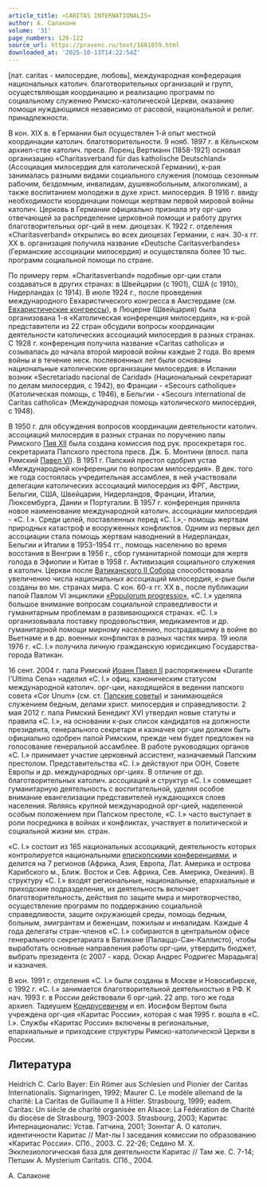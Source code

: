 ```yaml
---
article_title: «CARITAS INTERNATIONALIS»
author: А. Салаконе
volume: '31'
page_numbers: 120-122
source_url: https://pravenc.ru/text/1681059.html
downloaded_at: '2025-10-13T14:22:54Z'
---
```


[лат. caritas - милосердие, любовь], международная конфедерация национальных католич. благотворительных организаций и групп, осуществляющая координацию и реализацию программ по социальному служению Римско-католической Церкви, оказанию помощи нуждающимся независимо от расовой, национальной и религ. принадлежности.

В кон. XIX в. в Германии был осуществлен 1-й опыт местной координации католич. благотворительности. 9 нояб. 1897 г. в Кёльнском архиеп-стве католич. пресв. Лоренц Вертманн (1858-1921) основал организацию «Charitasverband für das katholische Deutschland» (Ассоциация милосердия для католической Германии), к-рая занималась разными видами социального служения (помощь сезонным рабочим, бездомным, инвалидам, душевнобольным, алкоголикам), а также воспитанием молодежи в духе христ. милосердия. В 1916 г. ввиду необходимости координации помощи жертвам первой мировой войны католич. Церковь в Германии официально признала эту орг-цию отвечающей за распределение церковной помощи и работу других благотворительных орг-ций в нем. диоцезах. К 1922 г. отделения «Charitasverband» открылись во всех диоцезах Германии, с нач. 30-х гг. ХХ в. организация получила название «Deutsche Caritasverbandes» (Германские ассоциации милосердия) и осуществляла более 10 тыс. программ социальной помощи по стране.

По примеру герм. «Charitasverband» подобные орг-ции стали создаваться в других странах: в Швейцарии (с 1901), США (с 1910), Нидерландах (с 1914). В июле 1924 г., после проведения международного Евхаристического конгресса в Амстердаме (см. [Евхаристические конгрессы](<https://pravenc.ru/text/Евхаристические конгрессы.html>)), в Люцерне (Швейцария) была организована 1-я «Католическая конференция милосердия», на к-рой представители из 22 стран обсудили вопросы координации деятельности католических ассоциаций милосердия в разных странах. С 1928 г. конференция получила название «Caritas сatholica» и созывалась до начала второй мировой войны каждые 2 года. Во время войны и в течение неск. послевоенных лет были основаны национальные католические организации милосердия: в Испании возник «Secretariado nacional de Caridad» (Национальный секретариат по делам милосердия, с 1942), во Франции - «Secours сatholique» (Католическая помощь, с 1946), в Бельгии - «Secours international de Caritas сatholica» (Международная помощь католического милосердия, с 1948).

В 1950 г. для обсуждения вопросов координации деятельности католич. ассоциаций милосердия в разных странах по поручению папы Римского [Пия XII](<https://pravenc.ru/text/Пий XII.html>) была создана комиссия под рук. просекретаря гос. секретариата Папского престола пресв. Дж. Б. Монтини (впосл. папа Римский [Павел VI](<https://pravenc.ru/text/Павел VI.html>)). В 1951 г. Папский престол одобрил устав «Международной конференции по вопросам милосердия». В дек. того же года состоялась учредительная ассамблея, в ней участвовали делегации католических ассоциаций милосердия из ФРГ, Австрии, Бельгии, США, Швейцарии, Нидерландов, Франции, Италии, Люксембурга, Дании и Португалии. В 1957 г. конференция приняла новое наименование международной католич. ассоциации милосердия - «C. I.». Среди целей, поставленных перед «C. I.»,- помощь жертвам природных катастроф и вооруженных конфликтов. Одним из первых дел ассоциации стала помощь жертвам наводнений в Нидерландах, Бельгии и Италии в 1953-1954 гг., помощь населению во время восстания в Венгрии в 1956 г., сбор гуманитарной помощи для жертв голода в Эфиопии и Китае в 1958 г. Активизация социального служения в католич. Церкви после [Ватиканского II Собора](<https://pravenc.ru/text/Ватиканский II Собор.html>) способствовала увеличению числа национальных ассоциаций милосердия, к-рые были созданы во мн. странах мира. С кон. 60-х гг. XX в., после публикации папой Павлом VI энциклики [«Populorum progressio»](<https://pravenc.ru/text/ Populorum progressio .html>), «C. I.» уделяла большое внимание вопросам социальной справедливости и гуманитарным проблемам в развивающихся странах. «C. I.» организовывала поставку продовольствия, медикаментов и др. гуманитарной помощи мирному населению, пострадавшему в войне во Вьетнаме и в др. военных конфликтах в разных частях мира. 19 июля 1976 г. «C. I.» получила личную гражданскую юрисдикцию Государства-города Ватикан.

16 сент. 2004 г. папа Римский [Иоанн Павел II](<https://pravenc.ru/text/Иоанн Павел II.html>) распоряжением «Durante l'Ultima Cena» наделил «C. I.» офиц. каноническим статусом международной католич. орг-ции, находящейся в ведении папского совета «Cor Unum» (см. ст. [Папские советы](<https://pravenc.ru/text/Папские советы.html>)) и занимающейся служением бедным, делами христ. милосердия и справедливости. 2 мая 2012 г. папа Римский Бенедикт XVI утвердил новые статуты и правила «C. I.», на основании к-рых список кандидатов на должности президента, генерального секретаря и казначея орг-ции должен быть официально одобрен папой Римским, прежде чем будет предложен на голосование генеральной ассамблее. В работе руководящих органов «C. I.» принимает участие церковный ассистент, назначаемый Папским престолом. Представительства «C. I.» действуют при ООН, Совете Европы и др. международных орг-циях. В отличие от др. благотворительных католич. ассоциаций и структур «C. I.» совмещает гуманитарную деятельность с воспитательной, уделяя особое внимание евангелизации представителей нуждающихся слоев населения. Являясь крупной международной орг-цией, наделенной особым положением при Папском престоле, «C. I.» часто выступает в роли посредника в войнах и конфликтах, участвует в политической и социальной жизни мн. стран.

«C. I.» состоит из 165 национальных ассоциаций, деятельность которых контролируется национальными [епископскими конференциями](<https://pravenc.ru/text/епископскими конференциями.html>), и делится на 7 регионов (Африка, Азия, Европа, Лат. Америка и острова Карибского м., Ближ. Восток и Сев. Африка, Сев. Америка, Океания). В структуру «C. I.» входят региональные, национальные, епархиальные и приходские подразделения, их деятельность включает благотворительность, действия по защите мира и миротворчество, осуществление программ по поддержанию социальной справедливости, защите окружающей среды, помощь бедным, больным, эмигрантам и беженцам, пожилым и инвалидам. Каждые 4 года делегаты стран-членов «C. I.» собираются в центральном офисе генерального секретариата в Ватикане (Палаццо-Сан-Каллисто), чтобы выработать основные направления работы орг-ции, утвердить бюджет, выбрать президента (с 2007 - кард. Оскар Андрес Родригес Марадьяга) и казначея.

В кон. 1991 г. отделения «C. I.» были созданы в Москве и Новосибирске, с 1992 г. «C. I.» занимается благотворительной деятельностью в РФ. К нач. 1993 г. в России действовали 6 орг-ций. 22 апр. того же года архиеп. Тадеушем [Кондрусевичем](https://pravenc.ru/text/Кондрусевичем.html) и еп. Иосифом Вертом была учреждена орг-ция «Каритас России», которая с мая 1995 г. вошла в «C. I.». Службы «Каритас России» включены в региональные, епархиальные и приходские структуры Римско-католической Церкви в России.

## Литература

Heidrich C. Carlo Bayer: Ein Römer aus Schlesien und Pionier der Caritas Internationalis. Sigmaringen, 1992; Maurer C. Le modèle allemand de la charité: La Caritas de Guillaume II à Hitler. Strasbourg, 1999; eadem. Caritas: Un siècle de charité organisée en Alsace: La Fédération de Charité du diocèse de Strasbourg, 1903-2003. Strasbourg, 2003; Каритас Интернационалис: Устав. Гатчина, 2001; Зоннтаг А. О католич. идентичности Каритас // Мат-лы I заседания комиссии по образованию «Каритас России». СПб., 2003. С. 22-26; Седано М. Х. Экклезиологическая база для деятельности Каритас // Там же. С. 7-14; Петшик А. Mysterium Caritatis. СПб., 2004.

А. Салаконе
